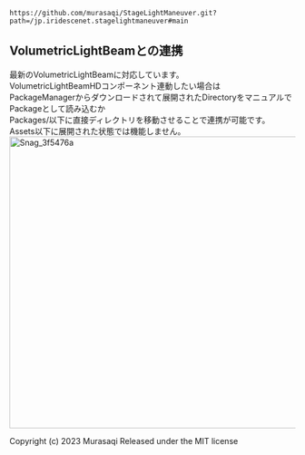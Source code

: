 ```
https://github.com/murasaqi/StageLightManeuver.git?path=/jp.iridescenet.stagelightmaneuver#main
```

## VolumetricLightBeamとの連携
最新のVolumetricLightBeamに対応しています。  
VolumetricLightBeamHDコンポーネント連動したい場合は  
PackageManagerからダウンロードされて展開されたDirectoryをマニュアルでPackageとして読み込むか  
Packages/以下に直接ディレクトリを移動させることで連携が可能です。  
Assets以下に展開された状態では機能しません。  
<img width="515" alt="Snag_3f5476a" src="https://user-images.githubusercontent.com/8827338/218453980-77a72157-0df8-4413-bc1f-550b3997d40c.png">

Copyright (c) 2023 Murasaqi
Released under the MIT license

